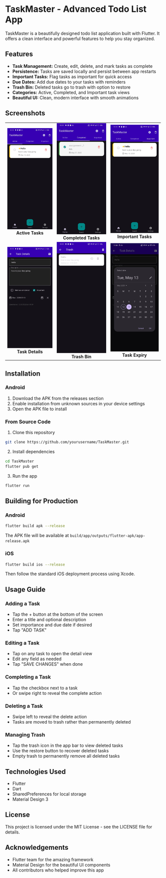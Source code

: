 # TaskMaster - Advanced Todo List App

TaskMaster is a beautifully designed todo list application built with Flutter. It offers a clean interface and powerful features to help you stay organized.

## Features

- **Task Management:** Create, edit, delete, and mark tasks as complete
- **Persistence:** Tasks are saved locally and persist between app restarts
- **Important Tasks:** Flag tasks as important for quick access
- **Due Dates:** Add due dates to your tasks with reminders
- **Trash Bin:** Deleted tasks go to trash with option to restore
- **Categories:** Active, Completed, and Important task views
- **Beautiful UI:** Clean, modern interface with smooth animations

## Screenshots

<table>
    <tr>
        <td align="center">
            <img src="screenshots/Screenshot_20250512_231117.jpg" alt="Active Tasks" width="250"/><br/>
            <b>Active Tasks</b>
        </td>
        <td align="center">
            <img src="screenshots/Screenshot_20250512_231120.jpg" alt="Completed Tasks" width="250"/><br/>
            <b>Completed Tasks</b>
        </td>
        <td align="center">
            <img src="screenshots/Screenshot_20250512_231125.jpg" alt="Important Tasks" width="250"/><br/>
            <b>Important Tasks</b>
        </td>
    </tr>
    <tr>
        <td align="center">
            <img src="screenshots/Screenshot_20250512_231131.jpg" alt="Task Details" width="250"/><br/>
            <b>Task Details</b>
        </td>
        <td align="center">
            <img src="screenshots/Screenshot_20250512_231147.jpg" alt="Trash Bin" width="250"/><br/>
            <b>Trash Bin</b>
        </td>
        <td align="center">
            <img src="screenshots/Screenshot_20250512_232437.jpg" alt="Trash Bin" width="250"/><br/>
            <b>Task Expiry</b>
        </td>
    </tr>
</table>

## Installation

### Android

1. Download the APK from the releases section
2. Enable installation from unknown sources in your device settings
3. Open the APK file to install

### From Source Code

1. Clone this repository
```bash
git clone https://github.com/yourusername/TaskMaster.git
```

2. Install dependencies
```bash
cd TaskMaster
flutter pub get
```

3. Run the app
```bash
flutter run
```

## Building for Production

### Android

```bash
flutter build apk --release
```
The APK file will be available at `build/app/outputs/flutter-apk/app-release.apk`

### iOS

```bash
flutter build ios --release
```
Then follow the standard iOS deployment process using Xcode.

## Usage Guide

### Adding a Task
- Tap the + button at the bottom of the screen
- Enter a title and optional description
- Set importance and due date if desired
- Tap "ADD TASK"

### Editing a Task
- Tap on any task to open the detail view
- Edit any field as needed
- Tap "SAVE CHANGES" when done

### Completing a Task
- Tap the checkbox next to a task
- Or swipe right to reveal the complete action

### Deleting a Task
- Swipe left to reveal the delete action
- Tasks are moved to trash rather than permanently deleted

### Managing Trash
- Tap the trash icon in the app bar to view deleted tasks
- Use the restore button to recover deleted tasks
- Empty trash to permanently remove all deleted tasks

## Technologies Used

- Flutter
- Dart
- SharedPreferences for local storage
- Material Design 3

## License

This project is licensed under the MIT License - see the LICENSE file for details.

## Acknowledgements

- Flutter team for the amazing framework
- Material Design for the beautiful UI components
- All contributors who helped improve this app
